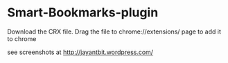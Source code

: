 Smart-Bookmarks-plugin
======================

Download the CRX file. Drag the file to chrome://extensions/ page to add it to chrome

see screenshots at http://jayantbit.wordpress.com/ 
